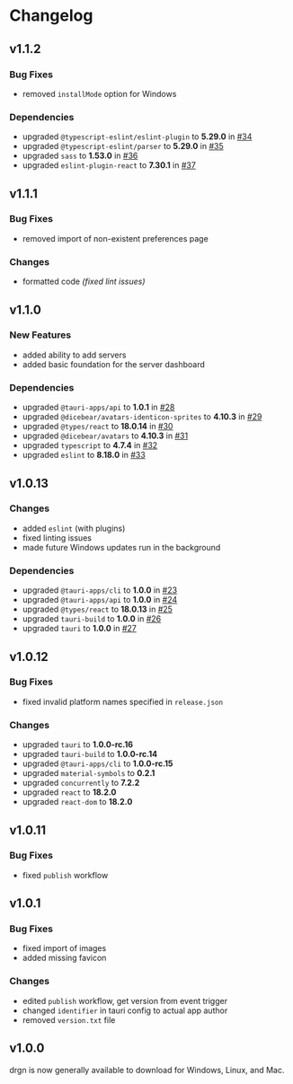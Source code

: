 # Changelog

## v1.1.2

### Bug Fixes

- removed `installMode` option for Windows

### Dependencies

- upgraded `@typescript-eslint/eslint-plugin` to **5.29.0** in [#34](https://github.com/drgnjs/drgn/pull/34)
- upgraded `@typescript-eslint/parser` to **5.29.0** in [#35](https://github.com/drgnjs/drgn/pull/35)
- upgraded `sass` to **1.53.0** in [#36](https://github.com/drgnjs/drgn/pull/36)
- upgraded `eslint-plugin-react` to **7.30.1** in [#37](https://github.com/drgnjs/drgn/pull/37)

## v1.1.1

### Bug Fixes

- removed import of non-existent preferences page

### Changes

- formatted code *(fixed lint issues)*

## v1.1.0

### New Features

- added ability to add servers
- added basic foundation for the server dashboard

### Dependencies

- upgraded `@tauri-apps/api` to **1.0.1** in [#28](https://github.com/drgnjs/drgn/pull/28)
- upgraded `@dicebear/avatars-identicon-sprites` to **4.10.3** in [#29](https://github.com/drgnjs/drgn/pull/29)
- upgraded `@types/react` to **18.0.14** in [#30](https://github.com/drgnjs/drgn/pull/30)
- upgraded `@dicebear/avatars` to **4.10.3** in [#31](https://github.com/drgnjs/drgn/pull/31)
- upgraded `typescript` to **4.7.4** in [#32](https://github.com/drgnjs/drgn/pull/32)
- upgraded `eslint` to **8.18.0** in [#33](https://github.com/drgnjs/drgn/pull/33)

## v1.0.13

### Changes

- added `eslint` (with plugins)
- fixed linting issues
- made future Windows updates run in the background

### Dependencies

- upgraded `@tauri-apps/cli` to **1.0.0** in [#23](https://github.com/drgnjs/drgn/pull/23)
- upgraded `@tauri-apps/api` to **1.0.0** in [#24](https://github.com/drgnjs/drgn/pull/24)
- upgraded `@types/react` to **18.0.13** in [#25](https://github.com/drgnjs/drgn/pull/25)
- upgraded `tauri-build` to **1.0.0** in [#26](https://github.com/drgnjs/drgn/pull/26)
- upgraded `tauri` to **1.0.0** in [#27](https://github.com/drgnjs/drgn/pull/27)

## v1.0.12

### Bug Fixes

- fixed invalid platform names specified in `release.json`

### Changes

- upgraded `tauri` to **1.0.0-rc.16**
- upgraded `tauri-build` to **1.0.0-rc.14**
- upgraded `@tauri-apps/cli` to **1.0.0-rc.15**
- upgraded `material-symbols` to **0.2.1**
- upgraded `concurrently` to **7.2.2**
- upgraded `react` to **18.2.0**
- upgraded `react-dom` to **18.2.0**

## v1.0.11

### Bug Fixes

- fixed `publish` workflow

## v1.0.1

### Bug Fixes

- fixed import of images
- added missing favicon

### Changes

- edited `publish` workflow, get version from event trigger
- changed `identifier` in tauri config to actual app author
- removed `version.txt` file

## v1.0.0

drgn is now generally available to download for Windows, Linux, and Mac.
